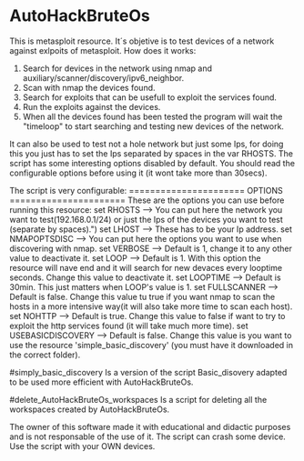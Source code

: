 # AutoHackBruteOs
This is metasploit resource. It´s objetive is to test devices of a network against exlpoits of metasploit.
How does it works:
1) Search for devices in the network using nmap and auxiliary/scanner/discovery/ipv6_neighbor.
2) Scan with nmap the devices found.
3) Search for exploits that can be usefull to exploit the services found.
4) Run the exploits against the devices.
5) When all the devices found has been tested the program will wait the "timeloop" to start searching and testing new devices of the network.

It can also be used to test not a hole network but just some Ips, for doing this you just has to set the Ips separated by spaces in the var RHOSTS.
The script has some interesting options disabled by default. You should read the configurable options before using it (it wont take more than 30secs).


The script is very configurable:
====================== OPTIONS ======================
These are the options you can use before running this resource:
	set RHOSTS --> You can put here the network you want to test(192.168.0.1/24) or just the Ips of the devices you want to test (separate by spaces).")
	set LHOST --> These has to be your Ip address.
	set NMAPOPTSDISC --> You can put here the options you want to use when discovering with nmap.
	set VERBOSE --> Default is 1, change it to any other value to deactivate it.
	set LOOP --> Default is 1. With this option the resource will nave end and it will search for new devaces every looptime seconds. Change this value to deactivate it.
  set LOOPTIME --> Default is 30min. This just matters when LOOP's value is 1.
	set FULLSCANNER --> Default is false. Change this value tu true if you want nmap to scan the hosts in a more intensive way(it will also take more time to scan each host).
	set NOHTTP --> Default is true. Change this value to false if want to try to exploit the http services found (it will take much more time).
	set USEBASICDISCOVERY --> Default is false. Change this value is you want to use the resource 'simple_basic_discovery' (you must have it downloaded in the correct folder).


#simply_basic_discovery 
Is a version of the script Basic_disovery adapted to be used more efficient with AutoHackBruteOs.

#delete_AutoHackBruteOs_workspaces
Is a script for deleting all the workspaces created by AutoHackBruteOs.



The owner of this software made it with educational and didactic purposes and is not responsable of the use of it.
The script can crash some device.
Use the script with your OWN devices.
